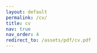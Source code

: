 ```yaml
---
layout: default
permalink: /cv/
title: cv
nav: true
nav_order: 4
redirect_to: /assets/pdf/cv.pdf
---
```

